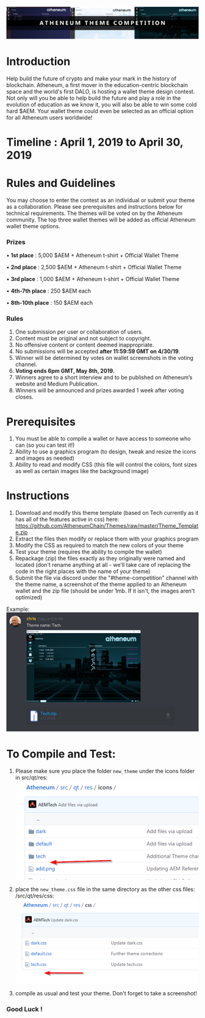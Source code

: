 ![Image ThemeComp](https://github.com/AtheneumChain/Themes/raw/master/images/themecomp.jpg) </br>

# Introduction
Help build the future of crypto and make your mark in the history of blockchain. Atheneum, a first mover in the education-centric blockchain space and the world's first DALO, is hosting a wallet theme design contest. Not only will you be able to help build the future and play a role in the evolution of education as we know it, you will also be able to win some cold hard $AEM. Your wallet theme could even be selected as an official option for all Atheneum users worldwide!

# Timeline : April 1, 2019 to April 30, 2019

# Rules and Guidelines
You may choose to enter the contest as an individual or submit your theme as a collaboration. Please see prerequisites and instructions below for technical requirements. The themes will be voted on by the Atheneum community. The top three wallet themes will be added as official Atheneum wallet theme options.

### Prizes
• **1st place** : 5,000 $AEM + Atheneum t-shirt + Official Wallet Theme

• **2nd place** : 2,500 $AEM + Atheneum t-shirt + Official Wallet Theme

• **3rd place** : 1,000 $AEM + Atheneum t-shirt + Official Wallet Theme

• **4th-7th place** : 250 $AEM each

• **8th-10th place** : 150 $AEM each

### Rules

1. One submission per user or collaboration of users.
2. Content must be original and not subject to copyright.
3. No offensive content or content deemed inappropriate.
4. No submissions will be accepted **after 11:59:59 GMT on 4/30/19**.
5. Winner will be determined by votes on wallet screenshots in the voting channel.
6. **Voting ends 6pm GMT, May 8th, 2019.**
7. Winners agree to a short interview and to be published on Atheneum’s website and Medium Publication.
8. Winners will be announced and prizes awarded 1 week after voting closes.


# Prerequisites
1. You must be able to compile a wallet or have access to someone who can (so you can test it!)
2. Ability to use a graphics program (to design, tweak and resize the icons and images as needed)
3. Ability to read and modify CSS (this file will control the colors, font sizes as well as certain images like the background image)

# Instructions
1. Download and modify this theme template (based on Tech currently as it has all of the features active in css) here:
https://github.com/AtheneumChain/Themes/raw/master/Theme_Template.zip
2. Extract the files then modify or replace them with your graphics program
3. Modify the CSS as required to match the new colors of your theme
4. Test your theme (requires the ability to compile the wallet)
5. Repackage (zip) the files exactly as they originally were named and located (don't rename anything at all - we'll take care of replacing the code in the right places with the name of your theme)
6. Submit the file via discord under the "#theme-competition" channel with the theme name, a screenshot of the theme applied to an Atheneum wallet and the zip file (should be under 1mb. If it isn't, the images aren't optimized)

Example:<br/>
![Image uploaded](https://github.com/AtheneumChain/Themes/raw/master/images/uploaded.png) </br>


# To Compile and Test:

1. Please make sure you place the folder ` new_theme ` under the icons folder in src/qt/res:
![Image placehere](https://github.com/AtheneumChain/Themes/raw/master/savehere.png) </br>

2. place the ` new_theme.css ` file in the same directory as the other css files: /src/qt/res/css:
![Image savecss](https://github.com/AtheneumChain/Themes/raw/master/savecss.png) </br>

3. compile as usual and test your theme. Don't forget to take a screenshot!

### Good Luck !

